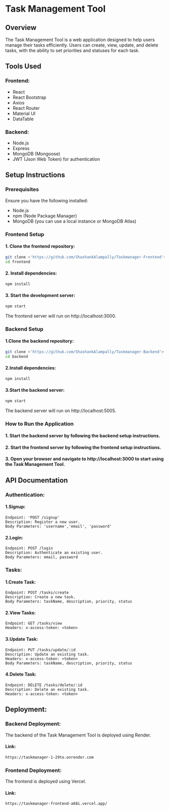 # Task Management Tool

## Overview
The Task Management Tool is a web application designed to help users manage their tasks efficiently. Users can create, view, update, and delete tasks, with the ability to set priorities and statuses for each task. 

## Tools Used
### Frontend:
* React
* React Bootstrap
* Axios
* React Router
* Material UI
* DataTable
### Backend:
* Node.js
* Express
* MongoDB (Mongoose)
* JWT (Json Web Token) for authentication

## Setup Instructions

### Prerequisites
Ensure you have the following installed:

* Node.js
* npm (Node Package Manager)
* MongoDB (you can use a local instance or MongoDB Atlas)

### Frontend Setup
#### 1. Clone the frontend repository:

```sh
git clone <'https://github.com/ShashankAlampally/Taskmanager-Frontend'>
cd frontend
```
#### 2. Install dependencies:

```sh
npm install
```

#### 3. Start the development server:

```sh
npm start
```

The frontend server will run on http://localhost:3000.

### Backend Setup

#### 1.Clone the backend repository:

```sh
git clone <'https://github.com/ShashankAlampally/Taskmanager-Backend'>
cd backend
```

#### 2.Install dependencies:

```sh
npm install
```

#### 3.Start the backend server:

```sh
npm start
```
The backend server will run on http://localhost:5005.


### How to Run the Application

####  1. Start the backend server by following the backend setup instructions.
####  2. Start the frontend server by following the frontend setup instructions.
####  3. Open your browser and navigate to http://localhost:3000 to start using the Task Management Tool.


## API Documentation

### Authentication:
#### 1.Signup:
    Endpoint: 'POST /signup'
    Description: Register a new user.
    Body Parameters: 'username','email', 'password'
#### 2.Login:
    Endpoint: POST /login
    Description: Authenticate an existing user.
    Body Parameters: email, password
### Tasks:
#### 1.Create Task:
    Endpoint: POST /tasks/create
    Description: Create a new task.
    Body Parameters: taskName, description, priority, status
#### 2.View Tasks:
    Endpoint: GET /tasks/view
    Headers: x-access-token: <token>
#### 3.Update Task:
    Endpoint: PUT /tasks/update/:id
    Description: Update an existing task.
    Headers: x-access-token: <token>
    Body Parameters: taskName, description, priority, status
#### 4.Delete Task:
    Endpoint: DELETE /tasks/delete/:id
    Description: Delete an existing task.
    Headers: x-access-token: <token>

## Deployment:
### Backend Deployment:
  The backend of the Task Management Tool is deployed using Render.
#### Link:
```sh
https://taskmanager-1-29to.onrender.com
```

### Frontend Deployment:
  The frontend is deployed using Vercel.
#### Link:
```sh
https://taskmanager-frontend-a68i.vercel.app/
```
